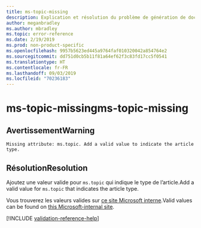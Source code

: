 ```yaml
---
title: ms-topic-missing
description: Explication et résolution du problème de génération de documents ms-topic-missing
author: meganbradley
ms.author: mbradley
ms.topic: error-reference
ms.date: 2/19/2019
ms.prod: non-product-specific
ms.openlocfilehash: 9957b5623ed445a9764faf010320042a854764e2
ms.sourcegitcommit: dd751d0cb5b11f81a64ef62f3c83fd17cc5f0541
ms.translationtype: HT
ms.contentlocale: fr-FR
ms.lasthandoff: 09/03/2019
ms.locfileid: "70236183"
---
```

# <a name="ms-topic-missing"></a><span data-ttu-id="f027e-103">ms-topic-missing</span><span class="sxs-lookup"><span data-stu-id="f027e-103">ms-topic-missing</span></span>

## <a name="warning"></a><span data-ttu-id="f027e-104">Avertissement</span><span class="sxs-lookup"><span data-stu-id="f027e-104">Warning</span></span>

`Missing attribute: ms.topic. Add a valid value to indicate the article type.`

## <a name="resolution"></a><span data-ttu-id="f027e-105">Résolution</span><span class="sxs-lookup"><span data-stu-id="f027e-105">Resolution</span></span>

<span data-ttu-id="f027e-106">Ajoutez une valeur valide pour `ms.topic` qui indique le type de l’article.</span><span class="sxs-lookup"><span data-stu-id="f027e-106">Add a valid value for `ms.topic` that indicates the article type.</span></span>

<span data-ttu-id="f027e-107">Vous trouverez les valeurs valides sur [ce site Microsoft interne](https://docsmetadatatool.azurewebsites.net/allowlists).</span><span class="sxs-lookup"><span data-stu-id="f027e-107">Valid values can be found on [this Microsoft-internal site](https://docsmetadatatool.azurewebsites.net/allowlists).</span></span>

<!--make sure to add this file to your includes folder and verify the path-->
[!INCLUDE [validation-reference-help](includes/validation-reference-help.md)]
